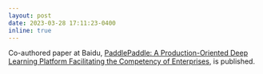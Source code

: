 ```yaml
---
layout: post
date: 2023-03-28 17:11:23-0400
inline: true
---
```


Co-authored paper at Baidu, [PaddlePaddle: A Production-Oriented Deep Learning Platform Facilitating the Competency of Enterprises](https://ieeexplore.ieee.org/stamp/stamp.jsp?tp=&arnumber=10074745), is published.
